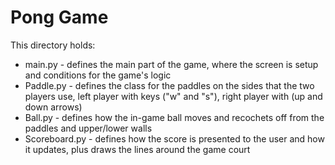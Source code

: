 # **Pong Game**
This directory holds:
- main.py - defines the main part of the game, where the screen is setup and conditions for the game's logic
- Paddle.py - defines the class for the paddles on the sides that the two players use, left player with keys ("w" and "s"), right player with (up and down arrows)
- Ball.py - defines how the in-game ball moves and recochets off from the paddles and upper/lower walls
- Scoreboard.py - defines how the score is presented to the user and how it updates, plus draws the lines around the game court
